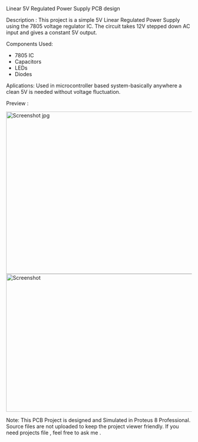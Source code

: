 Linear 5V  Regulated Power Supply PCB design 


Description : This project is a simple 5V Linear Regulated Power Supply using the 7805 voltage regulator IC. 
The circuit takes 12V stepped down AC input and gives a constant 5V output.


Components Used:
- 7805 IC
- Capacitors
- LEDs
- Diodes


Aplications: Used in microcontroller based system-basically anywhere a clean 5V is needed without voltage fluctuation.


Preview :


<img width="851" height="440" alt="Screenshot jpg" src="https://github.com/user-attachments/assets/19e38b94-fd98-408d-a6e0-5170c5cb5be6" />

<img width="734" height="374" alt="Screenshot" src="https://github.com/user-attachments/assets/84253dfd-99cd-49fe-86fd-ab2369ce9aa7" />


Note: This PCB Project is designed and Simulated in Proteus 8 Professional. Source files are not uploaded to keep the project viewer friendly.
If you need projects file , feel free to ask me .

